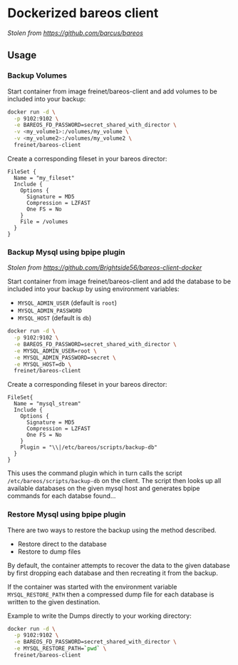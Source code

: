 
# Dockerized bareos client

_Stolen from <https://github.com/barcus/bareos>_

## Usage

### Backup Volumes

Start container from image freinet/bareos-client and add volumes to be included into your backup:

```bash
docker run -d \
  -p 9102:9102 \
  -e BAREOS_FD_PASSWORD=secret_shared_with_director \
  -v <my_volume1>:/volumes/my_volume \
  -v <my_volume2>:/volumes/my_volume2 \
  freinet/bareos-client
```

Create a corresponding fileset in your bareos director:

```config
FileSet {
  Name = "my_fileset"
  Include {
    Options {
      Signature = MD5
      Compression = LZFAST
      One FS = No
    }
    File = /volumes
  }
}
```

### Backup Mysql using bpipe plugin

_Stolen from <https://github.com/Brightside56/bareos-client-docker>_

Start container from image freinet/bareos-client and add the database to be included into your backup by using environment variables:

* `MYSQL_ADMIN_USER` (default is `root`)
* `MYSQL_ADMIN_PASSWORD`
* `MYSQL_HOST` (default is `db`)

```bash
docker run -d \
  -p 9102:9102 \
  -e BAREOS_FD_PASSWORD=secret_shared_with_director \
  -e MYSQL_ADMIN_USER=root \
  -e MYSQL_ADMIN_PASSWORD=secret \
  -e MYSQL_HOST=db \
  freinet/bareos-client
```

Create a corresponding fileset in your bareos director:

```config
FileSet{
  Name = "mysql_stream"
  Include {
    Options {
      Signature = MD5
      Compression = LZFAST
      One FS = No
    }
    Plugin = "\\|/etc/bareos/scripts/backup-db"
  }
}
```

This uses the command plugin which in turn calls the script `/etc/bareos/scripts/backup-db` on the client.
The script then looks up all available databases on the given mysql host and generates bpipe commands for each databse found...

### Restore Mysql using bpipe plugin

There are two ways to restore the backup using the method described.

* Restore direct to the database
* Restore to dump files

By default, the container attempts to recover the data to the given database by first dropping each database and then recreating it from the backup.

If the container was started with the environment variable `MYSQL_RESTORE_PATH` then a compressed dump file for each database is written to the given destination.

Example to write the Dumps directly to your working directory:

```bash
docker run -d \
  -p 9102:9102 \
  -e BAREOS_FD_PASSWORD=secret_shared_with_director \
  -e MYSQL_RESTORE_PATH=`pwd` \
  freinet/bareos-client
```
